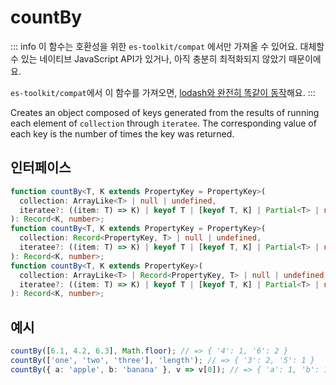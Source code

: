 # countBy

::: info
이 함수는 호환성을 위한 `es-toolkit/compat` 에서만 가져올 수 있어요. 대체할 수 있는 네이티브 JavaScript API가 있거나, 아직 충분히 최적화되지 않았기 때문이에요.

`es-toolkit/compat`에서 이 함수를 가져오면, [lodash와 완전히 똑같이 동작](../../../compatibility.md)해요.
:::

Creates an object composed of keys generated from the results of running each element of `collection`
through `iteratee`. The corresponding value of each key is the number of times the key was returned.

## 인터페이스

```typescript
function countBy<T, K extends PropertyKey = PropertyKey>(
  collection: ArrayLike<T> | null | undefined,
  iteratee?: ((item: T) => K) | keyof T | [keyof T, K] | Partial<T> | null | undefined
): Record<K, number>;
function countBy<T, K extends PropertyKey = PropertyKey>(
  collection: Record<PropertyKey, T> | null | undefined,
  iteratee?: ((item: T) => K) | keyof T | [keyof T, K] | Partial<T> | null | undefined
): Record<K, number>;
function countBy<T, K extends PropertyKey>(
  collection: ArrayLike<T> | Record<PropertyKey, T> | null | undefined,
  iteratee?: ((item: T) => K) | keyof T | [keyof T, K] | Partial<T> | null | undefined
): Record<K, number>;
```

## 예시

```typescript
countBy([6.1, 4.2, 6.3], Math.floor); // => { '4': 1, '6': 2 }
countBy(['one', 'two', 'three'], 'length'); // => { '3': 2, '5': 1 }
countBy({ a: 'apple', b: 'banana' }, v => v[0]); // => { 'a': 1, 'b': 1 }
```
